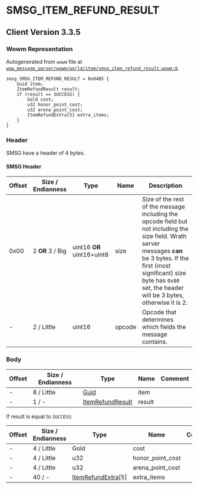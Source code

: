 # SMSG_ITEM_REFUND_RESULT

## Client Version 3.3.5

### Wowm Representation

Autogenerated from `wowm` file at [`wow_message_parser/wowm/world/item/smsg_item_refund_result.wowm:8`](https://github.com/gtker/wow_messages/tree/main/wow_message_parser/wowm/world/item/smsg_item_refund_result.wowm#L8).
```rust,ignore
smsg SMSG_ITEM_REFUND_RESULT = 0x04B5 {
    Guid item;
    ItemRefundResult result;
    if (result == SUCCESS) {
        Gold cost;
        u32 honor_point_cost;
        u32 arena_point_cost;
        ItemRefundExtra[5] extra_items;
    }
}
```
### Header

SMSG have a header of 4 bytes.

#### SMSG Header

| Offset | Size / Endianness | Type   | Name   | Description |
| ------ | ----------------- | ------ | ------ | ----------- |
| 0x00   | 2 **OR** 3 / Big           | uint16 **OR** uint16+uint8 | size | Size of the rest of the message including the opcode field but not including the size field. Wrath server messages **can** be 3 bytes. If the first (most significant) size byte has `0x80` set, the header will be 3 bytes, otherwise it is 2.|
| -      | 2 / Little| uint16 | opcode | Opcode that determines which fields the message contains. |

### Body

| Offset | Size / Endianness | Type | Name | Comment |
| ------ | ----------------- | ---- | ---- | ------- |
| - | 8 / Little | [Guid](../types/packed-guid.md) | item |  |
| - | 1 / - | [ItemRefundResult](itemrefundresult.md) | result |  |

If result is equal to `SUCCESS`:

| Offset | Size / Endianness | Type | Name | Comment |
| ------ | ----------------- | ---- | ---- | ------- |
| - | 4 / Little | Gold | cost |  |
| - | 4 / Little | u32 | honor_point_cost |  |
| - | 4 / Little | u32 | arena_point_cost |  |
| - | 40 / - | [ItemRefundExtra](itemrefundextra.md)[5] | extra_items |  |

